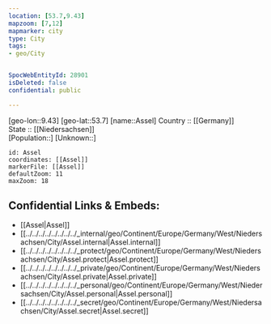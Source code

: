 ```yaml
---
location: [53.7,9.43] 
mapzoom: [7,12] 
mapmarker: city 
type: City
tags:
- geo/City


SpocWebEntityId: 28901
isDeleted: false
confidential: public

---
```

[geo-lon::9.43] 
[geo-lat::53.7] 
[name::Assel] 
Country :: [[Germany]]  
State :: [[Niedersachsen]]  
[Population::] 
[Unknown::] 


```leaflet
id: Assel
coordinates: [[Assel]] 
markerFile: [[Assel]] 
defaultZoom: 11 
maxZoom: 18
```


## Confidential Links & Embeds: 
- [[Assel|Assel]]  
- [[../../../../../../../../_internal/geo/Continent/Europe/Germany/West/Niedersachsen/City/Assel.internal|Assel.internal]] 
- [[../../../../../../../../_protect/geo/Continent/Europe/Germany/West/Niedersachsen/City/Assel.protect|Assel.protect]] 
- [[../../../../../../../../_private/geo/Continent/Europe/Germany/West/Niedersachsen/City/Assel.private|Assel.private]] 
- [[../../../../../../../../_personal/geo/Continent/Europe/Germany/West/Niedersachsen/City/Assel.personal|Assel.personal]] 
- [[../../../../../../../../_secret/geo/Continent/Europe/Germany/West/Niedersachsen/City/Assel.secret|Assel.secret]] 
